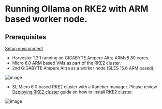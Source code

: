 # Running Ollama on RKE2 with ARM based worker node.

## Prerequisites

<ins> Setup environment </ins>


- Harvester 1.3.1 running on GIGABYTE Ampere Altra ARMv8 80 cores.
- Micro 6.0 ARM based VMs as part of the RKE2 cluster.
- 2nd GIGABYTE Ampere Altra as a worker node (SLES 15.6 ARM based).

![image](https://github.com/user-attachments/assets/bb3253d5-59ab-4584-af31-37ecb4eea1d9)

- SL Micro 6.0 based RKE2 cluster with a Rancher manager. Please review [Deploying RKE2 cluster](https://github.com/alex-isv/solutions-engineering/blob/main/Rancher/RKE2_cluster_deployment.md#deploying-rke2-cluster-in-sles-based-environment ) guide on how to install RKE2 cluster.

  
![image](https://github.com/user-attachments/assets/529117ac-81ab-4412-9fe3-f106a7d1f83a)
